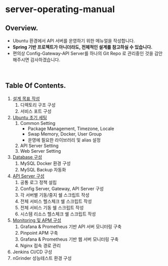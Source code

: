# server-operating-manual

## Overview.

- Ubuntu 환경에서 API 서버를 운영하기 위한 메뉴얼을 작성합니다.
- **Spring 기반 프로젝트가 아니더라도, 전체적인 설계를 참고하실 수 있습니다.**
- 편의상 Config-Gateway-API Server를 하나의 Git Repo 로 관리중인 것을 감안해주시면 감사하겠습니다.

<br/>

## Table Of Contents.

1. [설계 목표 작성](https://www.notion.so/leeseunghee00/1e0889b5fe3d8015926df29e0f40a138)
    1. 디렉토리 구조 구성
    2. 서비스 포트 구성
2. [Ubuntu 초기 세팅](https://www.notion.so/leeseunghee00/Ubuntu-1d7889b5fe3d80e08372e6acd3a8f9fc)
    1. Common Setting
        - Package Management, Timezone, Locale
        - Swap Memory, Docker, User Group
        - 운영에 필요한 라이브러리 및 alias 설정
    2. API Server Setting
    3. Web Server Setting
3. [Database 구성](https://www.notion.so/leeseunghee00/Database-1d7889b5fe3d80219378e0bccf423984)
    1. MySQL Docker 환경 구성
    2. MySQL Backup 자동화
4. [API Server 구성](https://www.notion.so/leeseunghee00/API-Server-1d7889b5fe3d80dc8551c07f8c374c44)
    1. 공통 로그 정책 설립
    2. Config Server, Gateway, API Server 구성
    3. 각 서버별 기동/중지 쉘 스크립트 작성
    4. 전체 서비스 헬스체크 쉘 스크립트 작성
    5. 전체 서비스 기동 쉘 스크립트 작성
    6. 시스템 리소스 헬스체크 쉘 스크립트 작성
5. [Monitoring 및 APM 구성](https://www.notion.so/leeseunghee00/Monitoring-APM-1d7889b5fe3d80b0b0c8c4ac86ffcb5c)
    1. Grafana & Prometheus 기반 API 서버 모니터링 구축
    2. Pinpoint APM 구축
    3. Grafana & Prometheus 기반 웹 서버 모니터링 구축
    4. Nginx 접속 경로 관리
6. Jenkins CI/CD 구성
7. nGrinder 성능테스트 환경 구성